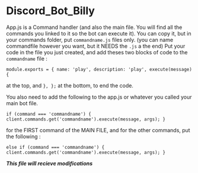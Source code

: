 # Discord_Bot_Billy
App.js is a Command handler (and also the main file. You will find all the commands you linked to it so the bot can execute it). You can copy it, but in your commands folder, put `commandname.js`  files only. (you can name commandfile however you want, but it NEEDS the `.js` a the end) Put your code in the file you just created, and add theses two blocks of code to the `commandname` file : 

`module.exports = {
    name: 'play',
    description: 'play',
    execute(message) {`

at the top, and
`
    },
};
`
at the bottom, to end the code.

You also need to add the following to the app.js or whatever you called your main bot file.

`if (command === 'commandname') {
		client.commands.get('commandname').execute(message, args);
}`

for the FIRST command of the MAIN FILE, and for the other commands, put the following :

`else if (command === 'commandname') {
		client.commands.get('commandname').execute(message, args);
}`


***This file will recieve modifications***
